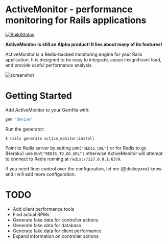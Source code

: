 ActiveMonitor - performance monitoring for Rails applications
==============

[![BuildStatus](https://secure.travis-ci.org/dickeyxxx/activemonitor.png)](http://travis-ci.org/dickeyxxx/activemonitor)

**ActiveMonitor is still an Alpha product! It lies about many of its features!**

ActiveMonitor is a Redis-backed monitoring engine for your Rails application. It
is designed to be easy to integrate, cause insignificant load, and provide
useful performance analysis.

![screenshot](http://f.cl.ly/items/3i1C251a301a0G2q2M3a/Screen%20Shot%202012-04-26%20at%2011.41.35%20AM.png)

Getting Started
===============

Add ActiveMonitor to your Gemfile with:

````ruby
gem 'devise'
````

Run the generator:

````
$ rails generate active_monitor:install
````

Point to Redis server by setting `ENV["REDIS_URL"]` or for Redis to go (Heroku)
use `ENV["REDIS_TO_GO_URL"]` otherwise ActiveMonitor will attempt to connect to
Redis running at `redis://127.0.0.1:6379`.

If you need finer control over the configuration, let me (@dickeyxxx) know and I
will add more configuration.

TODO
====

* Add client performance tools
* Find actual RPMs
* Generate fake data for controller actions
* Generate fake data for database
* Generate fake data for client performance
* Expand information on controller actions
